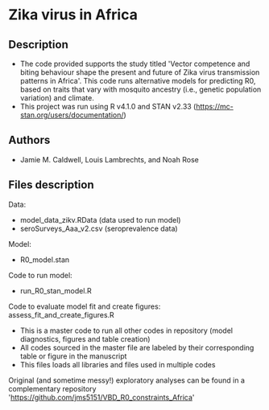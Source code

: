 # Zika virus in Africa

## Description
  - The code provided supports the study titled 'Vector competence and biting behaviour shape the present and future of Zika virus transmission patterns in Africa'. This code runs alternative models for predicting R0, based on traits that vary with mosquito ancestry (i.e., genetic population variation) and climate.
  - This project was run using R v4.1.0 and STAN v2.33 (https://mc-stan.org/users/documentation/)

## Authors
- Jamie M. Caldwell, Louis Lambrechts, and Noah Rose

## Files description
Data:<br>
  - model_data_zikv.RData (data used to run model)<br>
  - seroSurveys_Aaa_v2.csv (seroprevalence data) <br>

Model:<br>
  - R0_model.stan<br>

Code to run model:<br>
  - run_R0_stan_model.R<br>

Code to evaluate model fit and create figures: assess_fit_and_create_figures.R<br>
  - This is a master code to run all other codes in repository (model diagnostics, figures and table creation)<br>  
  - All codes sourced in the master file are labeled by their corresponding table or figure in the manuscript<br>  
  - This files loads all libraries and files used in multiple codes<br>  

Original (and sometime messy!) exploratory analyses can be found in a complementary repository 'https://github.com/jms5151/VBD_R0_constraints_Africa'
